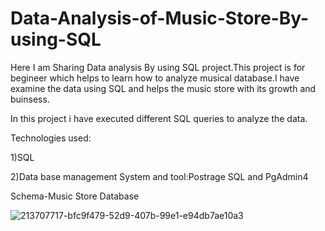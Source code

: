 # Data-Analysis-of-Music-Store-By-using-SQL
Here I am Sharing Data analysis By using SQL project.This project is for begineer which helps to learn how to analyze musical database.I have examine the data using SQL and helps the music store with its growth and buinsess.

In this project i have executed different SQL queries to analyze the data.

Technologies used:

1)SQL

2)Data base management System and tool:Postrage SQL and PgAdmin4

Schema-Music Store Database


![213707717-bfc9f479-52d9-407b-99e1-e94db7ae10a3](https://github.com/Khose07/Data-Analysis-of-Music-Store-By-using-SQL/assets/147912963/7fb40d0f-9b17-4eb1-80ed-c00e19fa3e29)






